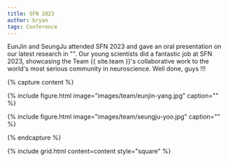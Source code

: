 ```yaml
---
title: SFN 2023
author: bryan
tags: Conference
---
```


EunJin and SeungJu attended SFN 2023 and gave an oral presentation on our latest research in "".
Our young scientists did a fantastic job at SFN 2023, showcasing the Team {{ site.team }}'s collaborative work to the world's most serious community in neuroscience.
Well done, guys !!!

{% capture content %}

{% include figure.html image="images/team/eunjin-yang.jpg" caption="" %}

{% include figure.html image="images/team/seungju-yoo.jpg" caption="" %}

{% endcapture %}

{% include grid.html content=content style="square" %}
